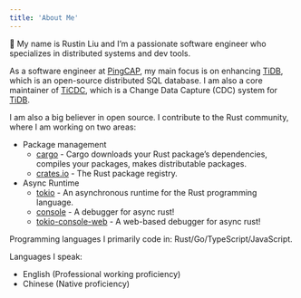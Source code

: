 ```yaml
---
title: 'About Me'
---
```


👋 My name is Rustin Liu and I’m a passionate software engineer who specializes in distributed systems and dev tools.

As a software engineer at [PingCAP], my main focus is on enhancing [TiDB], which is an open-source distributed SQL database. I am also a core maintainer of [TiCDC], which is a Change Data Capture (CDC) system for [TiDB].

I am also a big believer in open source. I contribute to the Rust community, where I am working on two areas:

- Package management
  - [cargo] - Cargo downloads your Rust package’s dependencies, compiles your packages, makes distributable packages.
  - [crates.io] - The Rust package registry.
- Async Runtime
  - [tokio] - An asynchronous runtime for the Rust programming language.
  - [console] - A debugger for async rust!
  - [tokio-console-web] - A web-based debugger for async rust!

Programming languages I primarily code in: Rust/Go/TypeScript/JavaScript.

Languages I speak:

- English (Professional working proficiency)
- Chinese (Native proficiency)

[PingCAP]: https://www.pingcap.com/
[TiDB]: https://github.com/pingcap/tidb
[TiCDC]: https://github.com/pingcap/tiflow
[cargo]: https://github.com/rust-lang/cargo
[tokio]: https://github.com/tokio-rs/tokio
[console]: https://github.com/tokio-rs/console
[tokio-console-web]: https://github.com/Rustin170506/tokio-console-web
[crates.io]: https://github.com/rust-lang/crates.io
[submit a new issue]: https://github.com/Rustin170506/Rustin170506/issues/new

